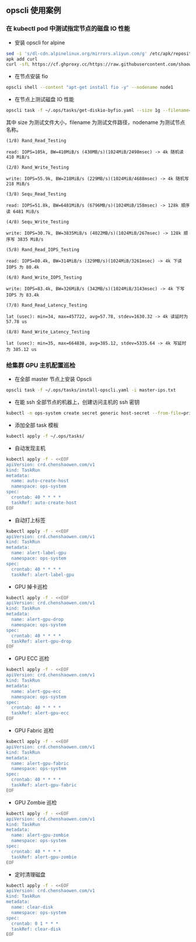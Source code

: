 ## opscli 使用案例

### 在 kubectl pod 中测试指定节点的磁盘 IO 性能

- 安装 opscli for alpine

```bash
sed -i 's/dl-cdn.alpinelinux.org/mirrors.aliyun.com/g' /etc/apk/repositories
apk add curl
curl -sfL https://cf.ghproxy.cc/https://raw.githubusercontent.com/shaowenchen/ops/main/getcli.sh |VERSION=latest sh -
```

- 在节点安装 fio

```bash
opscli shell --content "apt-get install fio -y" --nodename node1
```

- 在节点上测试磁盘 IO 性能

```bash
opscli task -f ~/.ops/tasks/get-diskio-byfio.yaml --size 1g --filename=/tmp/testfile --nodename node1
```

其中 size 为测试文件大小，filename 为测试文件路径，nodename 为测试节点名称。

```
(1/8) Rand_Read_Testing

read: IOPS=105k, BW=410MiB/s (430MB/s)(1024MiB/2498msec) -> 4k 随机读 410 MiB/s

(2/8) Rand_Write_Testing

write: IOPS=55.9k, BW=218MiB/s (229MB/s)(1024MiB/4688msec) -> 4k 随机写 218 MiB/s

(3/8) Sequ_Read_Testing

read: IOPS=51.8k, BW=6481MiB/s (6796MB/s)(1024MiB/158msec) -> 128k 顺序读 6481 MiB/s

(4/8) Sequ_Write_Testing

write: IOPS=30.7k, BW=3835MiB/s (4022MB/s)(1024MiB/267msec) -> 128k 顺序写 3835 MiB/s

(5/8) Rand_Read_IOPS_Testing

read: IOPS=80.4k, BW=314MiB/s (329MB/s)(1024MiB/3261msec) -> 4k 下读 IOPS 为 80.4k

(6/8) Rand_Write_IOPS_Testing

write: IOPS=83.4k, BW=326MiB/s (342MB/s)(1024MiB/3143msec) -> 4k 下写 IOPS 为 83.4k

(7/8) Rand_Read_Latency_Testing

lat (usec): min=34, max=457722, avg=57.78, stdev=1630.32 -> 4k 读延时为 57.78 us

(8/8) Rand_Write_Latency_Testing

lat (usec): min=35, max=664838, avg=385.12, stdev=5335.64 -> 4k 写延时为 385.12 us
```

### 给集群 GPU 主机配置巡检

- 在全部 master 节点上安装 Opscli

```bash
opscli task -f ~/.ops/tasks/install-opscli.yaml -i master-ips.txt
```

- 在能 ssh 全部节点的机器上，创建访问主机的 ssh 密钥

```bash
kubectl -n ops-system create secret generic host-secret --from-file=privatekey=/root/.ssh/id_rsa
```

- 添加全部 task 模板

```bash
kubectl apply -f ~/.ops/tasks/
```

- 自动发现主机

```bash
kubectl apply -f - <<EOF
apiVersion: crd.chenshaowen.com/v1
kind: TaskRun
metadata:
  name: auto-create-host
  namespace: ops-system
spec:
  crontab: 40 * * * *
  taskRef: auto-create-host
EOF
```

- 自动打上标签

```bash
kubectl apply -f - <<EOF
apiVersion: crd.chenshaowen.com/v1
kind: TaskRun
metadata:
  name: alert-label-gpu
  namespace: ops-system
spec:
  crontab: 40 * * * *
  taskRef: alert-label-gpu
```

- GPU 掉卡巡检

```bash
kubectl apply -f - <<EOF
apiVersion: crd.chenshaowen.com/v1
kind: TaskRun
metadata:
  name: alert-gpu-drop
  namespace: ops-system
spec:
  crontab: 40 * * * *
  taskRef: alert-gpu-drop
EOF
```

- GPU ECC 巡检

```bash
kubectl apply -f - <<EOF
apiVersion: crd.chenshaowen.com/v1
kind: TaskRun
metadata:
  name: alert-gpu-ecc
  namespace: ops-system
spec:
  crontab: 40 * * * *
  taskRef: alert-gpu-ecc
EOF
```

- GPU Fabric 巡检

```bash
kubectl apply -f - <<EOF
apiVersion: crd.chenshaowen.com/v1
kind: TaskRun
metadata:
  name: alert-gpu-fabric
  namespace: ops-system
spec:
  crontab: 40 * * * *
  taskRef: alert-gpu-fabric
EOF
```

- GPU Zombie 巡检

```bash
kubectl apply -f - <<EOF
apiVersion: crd.chenshaowen.com/v1
kind: TaskRun
metadata:
  name: alert-gpu-zombie
  namespace: ops-system
spec:
  crontab: 40 * * * *
  taskRef: alert-gpu-zombie
EOF
```

- 定时清理磁盘

```bash
kubectl apply -f - <<EOF
apiVersion: crd.chenshaowen.com/v1
kind: TaskRun
metadata:
  name: clear-disk
  namespace: ops-system
spec:
  crontab: 0 1 * * *
  taskRef: clear-disk
EOF
```
